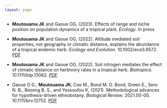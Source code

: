 ```yaml
---
layout: page
---
```


* **Moutouama JK** and Gaoue OG, (2023). Effects of range and niche position on population dynamics of a tropical plant. *Ecology*. In press

* **Moutouama JK** and Gaoue OG, (2022). Altitude mediated soil properties, not geography or climatic distance, explains the abundance of a tropical endemic herb. *Ecology and Evolution*. 10.1002/ece3.8572. <a href="https://drive.google.com/file/d/1uVeleGYPjpu70JB-3K669vsOmiyjbI4Y/view?usp=share_link" target="_blank">PDF</a> 


* **Moutouama JK** and Gaoue OG, (2022).  Soil nitrogen mediates the effect of climatic distance on herbivory rates in a tropical herb. *Biotropica*. 10.1111/btp.13082. <a href="https://drive.google.com/file/d/1uVeleGYPjpu70JB-3K669vsOmiyjbI4Y/view?usp=share_link" target="_blank">PDF</a> 

* Gaoue O G., **Moutouama JK**, Coe M., Bond M. O. Bond, Green E., Sero N. B., Bezeng B. S., and Yessoufou K, (2021). Methodological advances for hypothesis-driven ethnobotany. *Biological Review*. 2021.00-00. 10.1111/brv.12752. <a href="https://onlinelibrary.wiley.com/doi/full/10.1111/brv.12752?casa_token=nLte9niw2isAAAAA%3AgdpnlHgYWS1qb7oqRdxnFygx8IyOS9_oCVCo_SD5N40W70hZLQAmV3bimTIGQ6Ky5HwgS-Z3-OfWWhM" target="_blank">PDF</a> 
